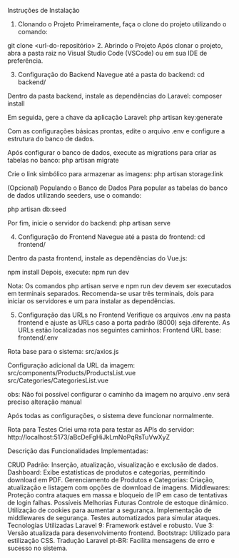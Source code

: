 Instruções de Instalação
1. Clonando o Projeto
Primeiramente, faça o clone do projeto utilizando o comando:


git clone <url-do-repositório>
2. Abrindo o Projeto
Após clonar o projeto, abra a pasta raiz no Visual Studio Code (VSCode) ou em sua IDE de preferência.

3. Configuração do Backend
Navegue até a pasta do backend:
cd backend/

Dentro da pasta backend, instale as dependências do Laravel:
composer install

Em seguida, gere a chave da aplicação Laravel:
php artisan key:generate

Com as configurações básicas prontas, edite o arquivo .env e configure a estrutura do banco de dados.

Após configurar o banco de dados, execute as migrations para criar as tabelas no banco:
php artisan migrate

Crie o link simbólico para armazenar as imagens:
php artisan storage:link

(Opcional) Populando o Banco de Dados
Para popular as tabelas do banco de dados utilizando seeders, use o comando:

php artisan db:seed

Por fim, inicie o servidor do backend:
php artisan serve

4. Configuração do Frontend
Navegue até a pasta do frontend:
cd frontend/

Dentro da pasta frontend, instale as dependências do Vue.js:

npm install
Depois, execute:
npm run dev

Nota: Os comandos php artisan serve e npm run dev devem ser executados em terminais separados. Recomenda-se usar três terminais, dois para iniciar os servidores e um para instalar as dependências.

5. Configuração das URLs no Frontend
Verifique os arquivos .env na pasta frontend e ajuste as URLs caso a porta padrão (8000) seja diferente. As URLs estão localizadas nos seguintes caminhos:
Frontend URL base: frontend/.env

Rota base para o sistema: src/axios.js

Configuração adicional da URL da imagem:
src/components/Products/ProductsList.vue
src/Categories/CategoriesList.vue

obs: Não foi possível configurar o caminho da imagem no arquivo .env será preciso alteração manual

Após todas as configurações, o sistema deve funcionar normalmente.

Rota para Testes
Criei uma rota para testar as APIs do servidor:
http://localhost:5173/aBcDeFgHiJkLmNoPqRsTuVwXyZ

Descrição das Funcionalidades Implementadas:

CRUD Padrão: Inserção, atualização, visualização e exclusão de dados.
Dashboard: Exibe estatísticas de produtos e categorias, permitindo download em PDF.
Gerenciamento de Produtos e Categorias: Criação, atualização e listagem com opções de download de imagens.
Middlewares: Proteção contra ataques em massa e bloqueio de IP em caso de tentativas de login falhas.
Possíveis Melhorias Futuras
Controle de estoque dinâmico.
Utilização de cookies para aumentar a segurança.
Implementação de middlewares de segurança.
Testes automatizados para simular ataques.
Tecnologias Utilizadas
Laravel 9: Framework estável e robusto.
Vue 3: Versão atualizada para desenvolvimento frontend.
Bootstrap: Utilizado para estilização CSS.
Tradução Laravel pt-BR: Facilita mensagens de erro e sucesso no sistema.
